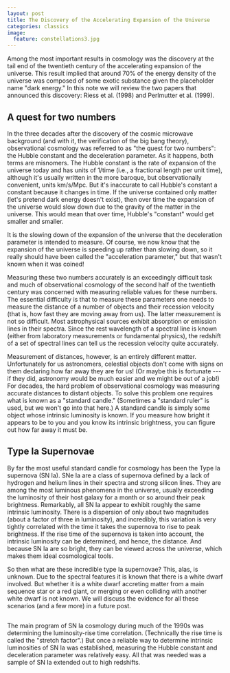 ```yaml
---
layout: post
title: The Discovery of the Accelerating Expansion of the Universe
categories: classics
image:
  feature: constellations3.jpg
---
```


Among the most important results in cosmology was the discovery at the tail
end of the twentieth century of the accelerating expansion of the universe.
This result implied that around 70% of the energy density of the universe
was composed of some exotic substance given the placeholder name "dark
energy."  In this note we will review the two papers that announced this
discovery: Riess et al. (1998) and Perlmutter et al. (1999). 

## A quest for two numbers

In the three decades after the discovery of the cosmic microwave background
(and with it, the verification of the big bang theory), observational
cosmology was referred to as "the quest for two numbers": the Hubble
constant and the deceleration parameter.  As it happens, both terms are
misnomers.  The Hubble constant is the rate of expansion of the universe
today and has units of 1/time (i.e., a fractional length per unit time),
although it's usually written in the more baroque, but observationally
convenient, units km/s/Mpc.  But it's inaccurate to call Hubble's constant a
constant because it changes in time.  If the universe contained only matter
(let's pretend dark energy doesn't exist), then over time the expansion of
the universe would slow down due to the gravity of the matter in the
universe.  This would mean that over time, Hubble's "constant" would get
smaller and smaller.  

It is the slowing down of the expansion of the universe that the
deceleration parameter is intended to measure.  Of course, we now know that
the expansion of the universe is speeding up rather than slowing down, so it
really should have been called the "acceleration parameter," but that wasn't
known when it was coined!

Measuring these two numbers accurately is an exceedingly difficult task and
much of observational cosmology of the second half of the twentieth century
was concerned with measuring reliable values for these numbers.  The
essential difficulty is that to measure these parameters one needs to
measure the distance of a number of objects and their recession velocity
(that is, how fast they are moving away from us).  The latter measurement is
not so difficult.  Most astrophysical sources exhibit absorption or emission
lines in their spectra.  Since the rest wavelength of a spectral line is
known (either from laboratory measurements or fundamental physics), the
redshift of a set of spectral lines can tell us the recession velocity quite
accurately.

Measurement of distances, however, is an entirely different matter.
Unfortunately for us astronomers, celestial objects don't come with signs on
them declaring how far away they are for us!  (Or maybe this is fortunate
--- if they did, astronomy would be much easier and we might be out of a
job!)  For decades, the hard problem of observational cosmology was
measuring accurate distances to distant objects.  To solve this problem one
requires what is known as a "standard candle."  (Sometimes a "standard
ruler" is used, but we won't go into that here.)  A standard candle is
simply some object whose intrinsic luminosity is known.  If you measure how
bright it appears to be to you and you know its intrinsic brightness, you
can figure out how far away it must be.

## Type Ia Supernovae

By far the most useful standard candle for cosmology has been the Type Ia
supernova (SN Ia).  SNe Ia are a class of supernova defined by a lack of
hydrogen and helium lines in their spectra and strong silicon lines.  They
are among the most luminous phenomena in the universe, usually exceeding the
luminosity of their host galaxy for a month or so around their peak
brightness.  Remarkably, all SN Ia appear to exhibit roughly the same
intrinsic luminosity.  There is a dispersion of only about two magnitudes
(about a factor of three in luminosity), and incredibly, this variation is
very tightly correlated with the time it takes the supernova to rise to peak
brightness.  If the rise time of the supernova is taken into account, the
intrinsic luminosity can be determined, and hence, the distance.  And
because SN Ia are so bright, they can be viewed across the universe, which
makes them ideal cosmological tools.

So then what are these incredible type Ia supernovae?  This, alas, is
unknown.  Due to the spectral features it is known that there is a white
dwarf involved.  But whether it is a white dwarf accreting matter from a
main sequence star or a red giant, or merging or even colliding with
another white dwarf is not known.  We will discuss the evidence for all
these scenarios (and a few more) in a future post. 

## 

The main program of SN Ia cosmology during much of the 1990s was determining
the luminosity-rise time correlation.  (Technically the rise time is called
the "stretch factor".)  But once a reliable way to determine intrinsic
luminosities of SN Ia was established, measuring the Hubble constant and
deceleration parameter was relatively easy.  All that was needed was a
sample of SN Ia extended out to high redshifts. 
